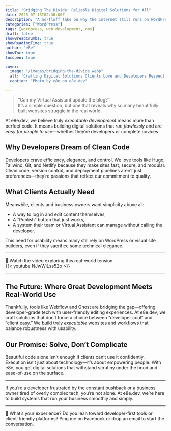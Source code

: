 ```yaml
---
title: "Bridging The Divide: Reliable Digital Solutions for All"
date: 2025-07-13T02:30:00Z
description: "A no-fluff take on why the internet still runs on WordPress—even when developers beg for better options."
categories: ["WordPress"]
tags: [wordpress, web development, cms]
draft: false
showBreadCrumbs: true
showReadingTime: true
author: "e8e"
showToc: true
tocopen: true

cover:
  image: "/images/bridging-the-divide.webp"
  alt: "Crafting Digital Solutions Clients Love and Developers Respect."
  caption: "Photo by e8e on e8e.dev"

---
```


> “Can my Virtual Assistant update the blog?”  
> It’s a simple question, but one that reveals why so many beautifully built websites struggle in the real world.

At e8e.dev, we believe truly *executable development* means more than perfect code. It means building digital solutions that *run flawlessly* and are *easy for people to use*—whether they’re developers or complete novices.

## Why Developers Dream of Clean Code

Developers crave efficiency, elegance, and control. We love tools like Hugo, Tailwind, Git, and Netlify because they make sites fast, secure, and modular. Clean code, version control, and deployment pipelines aren’t just preferences—they’re passions that reflect our commitment to quality.

## What Clients Actually Need

Meanwhile, clients and business owners want simplicity above all:  
- A way to log in and edit content themselves,  
- A “Publish” button that just works,  
- A system their team or Virtual Assistant can manage without calling the developer.

This need for usability means many still rely on WordPress or visual site builders, even if they sacrifice some technical elegance.

***

🎥 Watch the video exploring this real-world tension:  
{{< youtube NJwWlLss52o >}}

***

## The Future: Where Great Development Meets Real-World Use

Thankfully, tools like Webflow and Ghost are bridging the gap—offering developer-grade tech with user-friendly editing experiences. At e8e.dev, we craft solutions that don’t force a choice between “developer cool” and “client easy.” We build truly *executable* websites and workflows that balance robustness with usability.

## Our Promise: Solve, Don’t Complicate

Beautiful code alone isn’t enough if clients can’t use it confidently. Execution isn’t just about technology—it’s about empowering people. With e8e, you get digital solutions that withstand scrutiny under the hood and ease-of-use on the surface.

***

If you’re a developer frustrated by the constant pushback or a business owner tired of overly complex tech, you’re not alone. At e8e.dev, we’re here to build systems that run your business smoothly and simply.

***

💬 What’s your experience? Do you lean toward developer-first tools or client-friendly platforms? Ping me on Facebook or drop an email to start the conversation.

